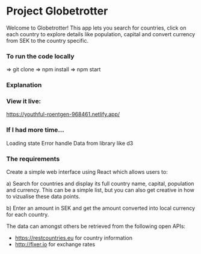 # Project Globetrotter

Welcome to Globetrotter! This app lets you search for countries, click on each country to explore details like population, capital and convert currency from SEK to the country specific. 

### To run the code locally
=> git clone
=> npm install
=> npm start

### Explanation

### View it live: 
https://youthful-roentgen-968461.netlify.app/

### If I had more time...
Loading state
Error handle
Data from library like d3 

### The requirements
Create a simple web interface using React which allows users to: 

a) Search for countries and display its full country name, capital, population and currency. This can be a simple list, but you can also get creative in how to vizualise these data points. 

b) Enter an amount in SEK and get the amount converted into local currency for each country. 

The data can amongst others be retrieved from the following open APIs:
- https://restcountries.eu for country information 
- http://fixer.io for exchange rates